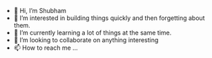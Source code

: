 - 👋 Hi, I’m Shubham
- 👀 I’m interested in building things quickly and then forgetting about them.
- 🌱 I’m currently learning a lot of things at the same time.
- 💞️ I’m looking to collaborate on anything interesting
- 📫 How to reach me ...

<!---
shubham88fru/shubham88fru is a ✨ special ✨ repository because its `README.md` (this file) appears on your GitHub profile.
You can click the Preview link to take a look at your changes.
--->
